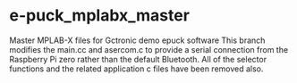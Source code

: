 # e-puck_mplabx_master
Master MPLAB-X files for Gctronic demo epuck software
This branch modifies the main.cc and asercom.c to provide a serial connection from the 
Raspberry Pi zero rather than the default Bluetooth.
All of the selector functions and the related application c files have been removed also.
